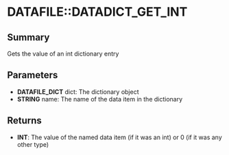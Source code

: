# DATAFILE::DATADICT_GET_INT

## Summary
Gets the value of an int dictionary entry

## Parameters
* **DATAFILE_DICT** dict: The dictionary object
* **STRING** name: The name of the data item in the dictionary

## Returns
* **INT**: The value of the named data item (if it was an int) or 0 (if it was any other type)